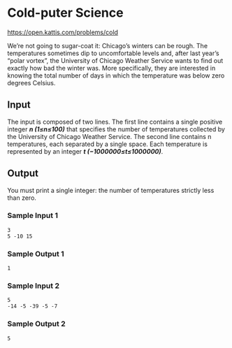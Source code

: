# Cold-puter Science
https://open.kattis.com/problems/cold

We’re not going to sugar-coat it: Chicago’s winters can be rough. The temperatures sometimes dip to uncomfortable levels and, after last year’s “polar vortex”, the University of Chicago Weather Service wants to find out exactly how bad the winter was. More specifically, they are interested in knowing the total number of days in which the temperature was below zero degrees Celsius.

## Input
The input is composed of two lines. The first line contains a single positive integer ***n (1≤n≤100)*** that specifies the number of temperatures collected by the University of Chicago Weather Service. The second line contains n temperatures, each separated by a single space. Each temperature is represented by an integer ***t (−1000000≤t≤1000000)***.

## Output
You must print a single integer: the number of temperatures strictly less than zero.
### Sample Input 1
```
3
5 -10 15
```
### Sample Output 1
```
1
```
### Sample Input 2
```
5
-14 -5 -39 -5 -7
```
### Sample Output 2
```
5
```
